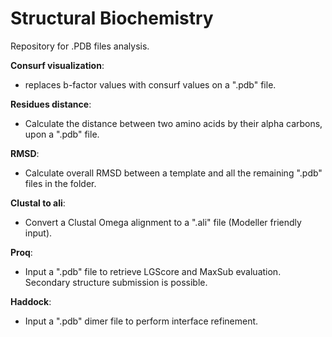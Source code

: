# Structural Biochemistry

Repository for .PDB files analysis.

**Consurf visualization**:
- replaces b-factor values with consurf values on a ".pdb" file.

**Residues distance**:
- Calculate the distance between two amino acids by their alpha carbons, upon a ".pdb" file. 

**RMSD**:
- Calculate overall RMSD between a template and all the remaining ".pdb" files in the folder.

**Clustal to ali**:
- Convert a Clustal Omega alignment to a ".ali" file (Modeller friendly input). 

**Proq**:
- Input a ".pdb" file to retrieve LGScore and MaxSub evaluation. Secondary structure submission is possible.

**Haddock**:
- Input a ".pdb" dimer file to perform interface refinement.